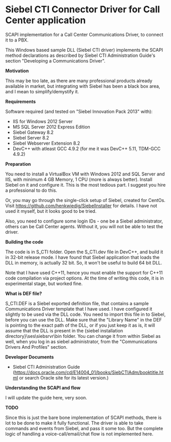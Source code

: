 Siebel CTI Connector Driver for Call Center application
========================================================

SCAPI implementation for a Call Center Communications Driver, to connect it to a PBX.

This Windows based sample DLL (Siebel CTI driver) implements the SCAPI method
declarations as described by Siebel CTI Administration Guide's section
"Developing a Communications Driver".

**Motivation**

This may be too late, as there are many professional products already available
in market, but integrating with Siebel has been a black box area, and I mean to
simplify/demystify it.

**Requirements**

Software required (and tested on "Siebel Innovation Pack 2013" with):
* IIS for Windows 2012 Server
* MS SQL Server 2012 Express Edition
* Siebel Gateway 8.2
* Siebel Server 8.2
* Siebel Webserver Extension 8.2
* DevC++ with atleast GCC 4.9.2 (for me it was DevC++ 5.11, TDM-GCC 4.9.2)

**Preparation**

You need to install a VirtualBox VM with Windows 2012 and SQL Server and IIS,
with minimum 4 GB Memory, 1 CPU (more is always better). Install Siebel on it
and configure it. This is the most tedious part. I suggest you hire a
professional to do this.

Or, you may go through the single-click setup of Siebel, created for CentOs.
Visit https://github.com/henkwiedig/SiebelInstaller for details. I have not
used it myself, but it looks good to be tried.

Also, you need to configure some login IDs - one be a Siebel administrator,
others can be Call Center agents. Without it, you will not be able to test
the driver.

**Building the code**

The code is in S_CTI folder. Open the S_CTI.dev file in DevC++, and build it
in 32-bit release mode. I have found that Siebel application that loads the DLL
in memory, is actually 32 bit. So, it won't be useful to build 64 bit DLL.

Note that I have used C++11, hence you must enable the support for C++11 code
compilation via project options. At the time of writing this code, it is in
experimental stage, but worked fine.

**What is DEF file?**

S_CTI.DEF is a Siebel exported definition file, that contains a sample
Communications Driver template that I have used. I have configured it slightly
to be used via the DLL code. You need to import this file in to Siebel, before
you can use the DLL. Make sure that the "Library Name" in the DEF is pointing
to the exact path of the DLL, or if you just keep it as is, it will assume that
the DLL is present in the {siebel installation directory}\ses\siebsrvr\bin
folder. You can change it from within Siebel as well, when you log in as siebel
administrator, from the "Communications Drivers And Profiles" section.

**Developer Documents**

* Siebel CTI Administration Guide (https://docs.oracle.com/cd/E14004_01/books/SiebCTIAdm/booktitle.html or search Oracle site for its latest version.)

**Understanding the SCAPI and flow**

I will update the guide here, very soon.

**TODO**

Since this is just the bare bone implementation of SCAPI methods, there is
lot to be done to make it fully functional. The driver is able to take commands
and events from Siebel, and pass it some too. But the complete logic of
handling a voice-call/email/chat flow is not implemented here.
